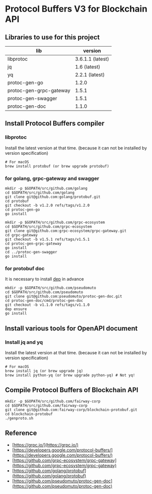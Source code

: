 # Protocol Buffers V3 for Blockchain API

## Libraries to use for this project

| lib | version |
|----|---|
| libprotoc | 3.6.1.1 (latest) |
| jq | 1.6 (latest) |
| yq | 2.2.1 (latest) |
| protoc-gen-go | 1.2.0 |
| protoc-gen-grpc-gateway | 1.5.1 |
| protoc-gen-swagger | 1.5.1 |
| protoc-gen-doc | 1.1.0 |

## Install Protocol Buffers compiler

### libprotoc

Install the latest version at that time. (because it can not be installed by version specification)

```
# For macOS
brew install protobuf (or brew upgrade protobuf)
```

### for golang, grpc-gateway and swagger

```
mkdir -p $GOPATH/src/github.com/golang
cd $GOPATH/src/github.com/golang
git clone git@github.com:golang/protobuf.git
cd protobuf
git checkout -b v1.2.0 refs/tags/v1.2.0
cd protoc-gen-go
go install

mkdir -p $GOPATH/src/github.com/grpc-ecosystem
cd $GOPATH/src/github.com/grpc-ecosystem
git clone git@github.com:grpc-ecosystem/grpc-gateway.git
cd grpc-gateway
git checkout -b v1.5.1 refs/tags/v1.5.1
cd protoc-gen-grpc-gateway
go install
cd ../protoc-gen-swagger
go install
```

### for protobuf doc

It is necessary to install [dep](https://github.com/golang/dep) in advance

```
mkdir -p $GOPATH/src/github.com/pseudomuto
cd $GOPATH/src/github.com/pseudomuto
git clone git@github.com:pseudomuto/protoc-gen-doc.git
cd protoc-gen-doc/cmd/protoc-gen-doc
git checkout -b v1.1.0 refs/tags/v1.1.0
dep ensure
go install
```

## Install various tools for OpenAPI document

### Install jq and yq
Install the latest version at that time. (because it can not be installed by version specification)

```
# For macOS
brew install jq (or brew upgrade jq)
brew install python-yq (or brew upgrade python-yq) # Not yq!
```

## Compile Protocol Buffers of Blockchain API

```
mkdir -p $GOPATH/src/github.com/fairway-corp
cd $GOPATH/src/github.com/fairway-corp
git clone git@github.com:fairway-corp/blockchain-protobuf.git
cd blockchain-protobuf
./genproto.sh
```

## Reference

* [https://grpc.io/](https://grpc.io/)
* [https://developers.google.com/protocol-buffers/](https://developers.google.com/protocol-buffers/)
* [https://github.com/grpc-ecosystem/grpc-gateway](https://github.com/grpc-ecosystem/grpc-gateway)
* [https://github.com/golang/protobuf](https://github.com/golang/protobuf)
* [https://github.com/pseudomuto/protoc-gen-doc](https://github.com/pseudomuto/protoc-gen-doc)